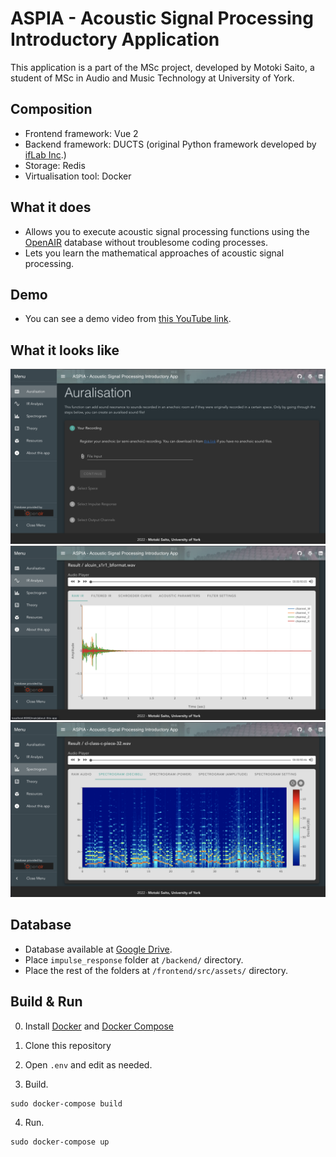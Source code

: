 # ASPIA - Acoustic Signal Processing Introductory Application
This application is a part of the MSc project, developed by Motoki Saito, a student of MSc in Audio and Music Technology at University of York.

## Composition
- Frontend framework: Vue 2
- Backend framework: DUCTS (original Python framework developed by [ifLab Inc](https://www.iflab.co.jp/).)
- Storage: Redis
- Virtualisation tool: Docker

## What it does

- Allows you to execute acoustic signal processing functions using the [OpenAIR](https://www.openairlib.net/) database without troublesome coding processes.
- Lets you learn the mathematical approaches of acoustic signal processing.

## Demo

- You can see a demo video from [this YouTube link](https://www.youtube.com/watch?v=TJ1AxS2TgUM&t=11s).

## What it looks like

![Auralisation](readmesamples/sample_1.png)
![Impulse Response Analysis](readmesamples/sample_2.png)
![Spectrogram](readmesamples/sample_3.png)

## Database

- Database available at [Google Drive](https://drive.google.com/drive/folders/1WnkeMDKhcHAvowOT6f4N4Q2OtaYNGiWu?usp=sharing).
- Place `impulse_response` folder at `/backend/` directory.
- Place the rest of the folders at `/frontend/src/assets/` directory.

## Build & Run

0. Install [Docker](https://docs.docker.com/get-docker/) and [Docker Compose](https://docs.docker.com/compose/install/)

1. Clone this repository

2. Open `.env` and edit as needed.

3. Build.

```
sudo docker-compose build
```

4. Run.

```
sudo docker-compose up
```
